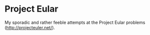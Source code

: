 # Project Eular

My sporadic and rather feeble attempts at the Project Eular problems (http://projecteuler.net/).

